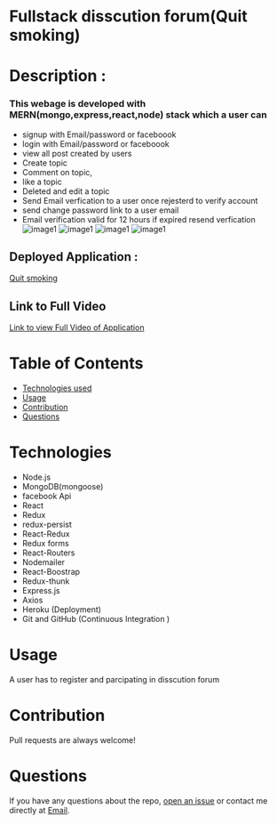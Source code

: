 # Fullstack disscution forum(Quit smoking)


# Description :

 ### This webage is developed with MERN(mongo,express,react,node) stack which a user can
- signup  with Email/password or faceboook 
- login with Email/password or faceboook 
- view all post created by users
- Create topic
- Comment on topic,
- like a topic
- Deleted and edit a topic
- Send Email verfication to a user once rejesterd to verify   account
- send change password link to a user email
- Email verification valid for 12 hours if expired resend verfication
 ![image1](https://i.ibb.co/qnWfRwW/1.jpg)
  ![image1](https://i.ibb.co/T42PJGk/2.jpg)
   ![image1](https://i.ibb.co/fCqWS3x/3.jpg)
    ![image1](https://i.ibb.co/1rD7PYY/4.jpg)

 
 

## Deployed Application :
[Quit smoking](https://kumequitsmoking.herokuapp.com/)
## Link to Full Video

[Link to view Full Video of Application](https://www.youtube.com/watch?v=2uZ4BrSvvm4)


# Table of Contents

* [Technologies used](#Thecnologies)
* [Usage](#usage)
* [Contribution](#contribution)
* [Questions](#questions)

# Technologies
 - Node.js
 - MongoDB(mongoose)
 - facebook Api
 - React
 - Redux
 - redux-persist
 - React-Redux
 - Redux forms
 - React-Routers
 - Nodemailer
 - React-Boostrap
 - Redux-thunk
 - Express.js
 - Axios
 - Heroku (Deployment)
 - Git and GitHub (Continuous Integration )







# Usage
A user has to register and parcipating in disscution forum






# Contribution

Pull requests are always welcome! 

# Questions

If you have any questions about the repo, 
[open an issue](https://github.com/kumenger/quit-smoking--forum/issues) 
or contact me directly at [Email](mailto:kumeprog@gmail.com).